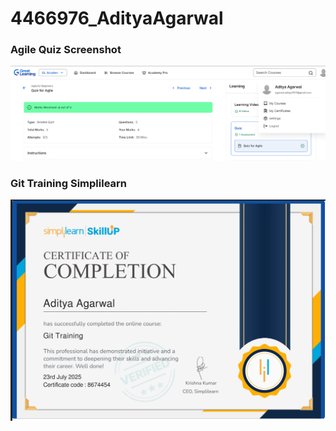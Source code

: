 # 4466976_AdityaAgarwal

### Agile Quiz Screenshot
![Agile Quiz](./SDLC/agile_quiz.png)

### Git Training Simplilearn
![Git training Simplilern](./Git/Git_Simplilearn.png)


